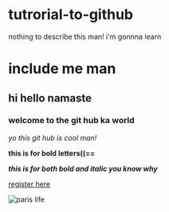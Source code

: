 # tutrorial-to-github
nothing to describe this man! i'm gonnna learn
# include me man
## hi hello namaste 
### welcome to the git hub ka world
*yo this git hub is cool man!* 

**this is for bold letters((==**




***this is for both bold and italic
you know why***

[register here](http://engineering.apssdc.in/register/)

 ![paris life](https://encrypted-tbn0.gstatic.com/images?q=tbn:ANd9GcRpyv_iBS2i3ZdvYGGZbCXsfIFF9CkQ_bfsjA&usqp=CAU)
